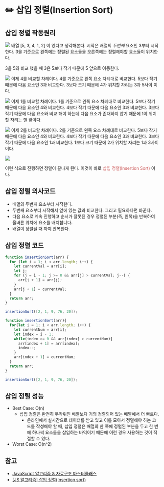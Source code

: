 # ✏️ 삽입 정렬(Insertion Sort)
## 삽입 정렬 작동원리
![](https://velog.velcdn.com/images/rsuubinn/post/df83af68-4f4f-4b08-bb31-e04c7795238a/image.png)
배열 [5, 3, 4, 1, 2] 이 있다고 생각해본다.
시작은 배열의 *두번째* 요소인 3부터 시작한다.
3을 기준으로 왼쪽에는 정렬된 요소들을 오른쪽에는 정렬해야할 요소들이 위치한다.

3을 5와 비교 했을 때 3은 5보다 작기 때문에 5 앞으로 이동한다.

![](https://velog.velcdn.com/images/rsuubinn/post/848914d5-c923-4c74-80fc-a8953ea5365b/image.png)
이제 4를 비교할 차례이다.
4를 기준으로 왼쪽 요소 차례대로 비교한다.
5보다 작기 때문에 다음 요소인 3과 비교한다.
3보다 크기 때문에 4가 위치할 자리는 3과 5사이 이다.

![](https://velog.velcdn.com/images/rsuubinn/post/aadba4c1-06b3-46d6-a989-4f857d95474b/image.png)
이제 1를 비교할 차례이다.
1를 기준으로 왼쪽 요소 차례대로 비교한다.
5보다 작기 때문에 다음 요소인 4와 비교한다.
4보다 작기 때문에 다음 요소인 3과 비교한다.
3보다 작기 때문에 다음 요소와 비교 해야 하는데 다음 요소가 존재하지 않기 때문에 1이 위치할 자리는 맨 앞이다.

![](https://velog.velcdn.com/images/rsuubinn/post/0a06b4c7-3505-48af-b1ff-4c4d87e97ae8/image.png)
이제 2를 비교할 차례이다.
2를 기준으로 왼쪽 요소 차례대로 비교한다.
5보다 작기 때문에 다음 요소인 4와 비교한다.
4보다 작기 때문에 다음 요소인 3과 비교한다.
3보다 작기 때문에 다음 요소인 1과 비교한다.
1보다 크기 때문에 2가 위치할 자리는 1과 3사이 이다.

![](https://velog.velcdn.com/images/rsuubinn/post/de50b314-ec53-436d-992c-df4f377784fa/image.png)

이런 식으로 진행하면 정렬이 끝나게 된다.
이것이 바로 <span style="color:indianred">삽입 정렬(Insertion Sort)</span> 이다.


## 삽입 정렬 의사코드

* 배열의 두번째 요소부터 시작한다.
* 두번째 요소부터 시작해서 앞에 있는 값과 비교한다. 그리고 필요하다면 바꾼다.
* 다음 요소로 계속 진행하고 순서가 잘못된 경우 정렬된 부분(즉, 왼쪽)을 반복하여 올바른 위치에 요소를 배치합니다.
* 배열이 정렬될 때 까지 반복한다.




## 삽입 정렬 코드
```javascript
function insertionSort(arr) {
  for (let i = 1; i < arr.length; i++) {
    let currentVal = arr[i];
    let j;
    for (j = i - 1; j >= 0 && arr[j] > currentVal; j--) {
      arr[j + 1] = arr[j];
    }
    arr[j + 1] = currentVal;
  }
  return arr;
}

insertionSort([2, 1, 9, 76, 20]);
````

```javascript
function insertionSort(arr){
  for(let i = 1; i < arr.length; i++) {
    let currentNum = arr[i];
    let index = i - 1;
    while(index >= 0 && arr[index] > currentNum){
      arr[index + 1] = arr[index];
      index--;
    }
    arr[index + 1] = currentNum;
  }
  return arr;
}

insertionSort([2, 1, 9, 76, 20]);
````

## 삽입 정렬 성능
* Best Case: O(n)
  * 삽입 정렬은 완전히 무작위인 배열보다 거의 정렬되어 있는 배열에서 더 빠르다.
    *  온라인에서 실시간으로 데이터를 받고 있고 이를 모아서 정렬해야 하는 코드를 작성해야 할 때, 삽입 정렬은 배열의 한 쪽에 정렬된 부분을 두고 한 번에 하나씩 요소들을 삽입하는 바익이기 때문에 이런 경우 사용하는 것이 적절할 수 있다.
* Worst Case: O(n^2)

## 참고
* [JavaScript 알고리즘 & 자료구조 마스터클래스](https://www.udemy.com/course/best-javascript-data-structures)
* [[JS 알고리즘] 삽입 정렬(Insertion sort)](https://velog.io/@jangws/9.-%EC%82%BD%EC%9E%85-%EC%A0%95%EB%A0%ACInsertion-sort)
